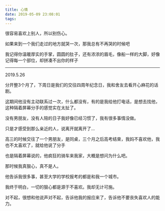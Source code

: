 ```yaml
---
title: 心情
date: 2019-05-09 23:08:01
tags:
---
```


很容易喜欢上别人，所以别伤心。

如果来到一个我们走过的地方就哭一次，那我总有不再哭的时候吧

我记得你温暖厚实的手掌，圆圆的肚子，还有浓浓的眉毛，像船一样的大脚，好像记得每一个部位，却拼凑不出你的样子


---

2019.5.26

分开整3个月了，下周日是我们的交往四周年纪念日，我和舍友去看开心麻花的话剧。

这期间他没有主动联系过一次，什么都没有，有的是我给他打电话，是想去找他，这种隔着屏幕分手的感觉实在太扯了。

没有男朋友，没有人陪的日子我好像已经习惯了，我有很多事情没做。

只是才感受到那么亲近的人，说离开就离开了…

高三的时候交往了一个男朋友，是同桌，三个月之后高考结束，我妈不喜欢他，我也不太喜欢了，就给他说了分手

也是隔着屏幕说的，他疯狂的骑车来我家，大概是想问为什么吧。

那时候我真狠心，真不是人。

他告诉我很多事，甚至大学的学校报考的都是和我一个城市。

我终于明白，一切的狠心都是源于不喜欢。我却无计可施。

对不起，很想和他说声对不起，告诉他我的报应来了，告诉他不要丧失喜欢人的能力。